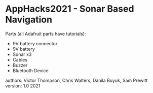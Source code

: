 # AppHacks2021 -  Sonar Based Navigation   
  
Parts (all Adafruit parts have tutorials):  
* 9V battery connector 
* 9V battery  
* Sonar x3  
* Cables 
* Buzzer  
* Bluetooth Device 
  






authors: Victor Thompson, Chris Walters, Danila Buyuk, Sam Prewitt
version: 1.0
2021
